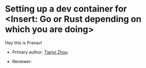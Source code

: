 # Setting up a dev container for <Insert: Go or Rust depending on which you are doing>

Hey this is Pranav!

* Primary author: [Tianyi Zhou](https://github.com/Bugaboolol)

* Reviewer: [<Partner name>](https://PartnerGithubProfileLink)